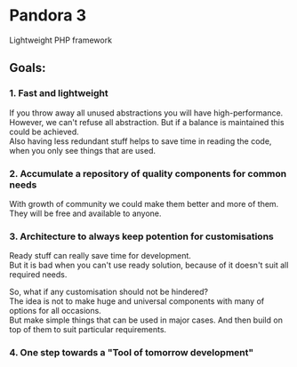# Pandora 3
Lightweight PHP framework

## Goals:

### 1. Fast and lightweight
If you throw away all unused abstractions you will have high-performance. However, we can't refuse all abstraction. But if a balance is maintained this could be achieved.  
Also having less redundant stuff helps to save time in reading the code, when you only see things that are used.

### 2. Accumulate a repository of quality components for common needs
With growth of community we could make them better and more of them.  
They will be free and available to anyone.

### 3. Architecture to always keep potention for customisations
Ready stuff can really save time for development.  
But it is bad when you can't use ready solution, because of it doesn't suit all required needs.

So, what if any customisation should not be hindered?  
The idea is not to make huge and universal components with many of options for all occasions.  
But make simple things that can be used in major cases. And then build on top of them to suit particular requirements.

### 4. One step towards a "Tool of tomorrow development"
